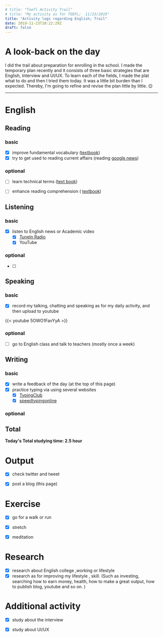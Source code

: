 ```yaml
---
# title: "Toefl Activity Trail"
# title: "My activity as for TOEFL;  11/23/2019"
title: "Activity logs regarding English; Trail"
date: 2019-11-23T10:22:29Z
draft: false
---
```


# A look-back on the day

I did the trail about preparation for enrolling in the school. I made the temporary plan recently and it consists of three basic strategies that are English, Interview and UI/UX. To learn each of the fields, I made the plat what to do and then I tried them today. It was a little bit burden than I expected. Thereby, I'm going to refine and revise the plan little by little. 😉













---



# English

## Reading

### basic

- [x] improve fundamental vocabulary ([textbook](https://www.amazon.co.jp/dp/4010941855/))
- [x] try to get used to reading current affairs (reading [google news](https://news.google.com/))

### optional

- [ ] learn technical terms ([text book](https://www.amazon.co.jp/dp/4866390611/))
- [ ] enhance reading  comprehension ( [textbook](https://www.amazon.co.jp/dp/4010323310/))





## Listening

### basic

- [x] listen to English news or Academic video 
  - [x] [TuneIn Radio](https://tunein.com)
  - [x] YouTube

### optional

- [ ] 





## Speaking

### basic

- [x] record my talking, chatting and speaking as for my daily activity, and then upload to youtube

{{< youtube 5OWO1FavYyA >}}

### optional

- [ ] go to English class and talk to teachers (mostly once a week)

  






## Writing

### basic

- [x] write a feedback of the day (at the top of this page)
- [x] practice typing via using several websites
  - [x] [TypingClub](https://www.typingclub.com)
  - [x] [speedtypingonline](https://www.speedtypingonline.com/games/type-the-alphabet.php)

### optional



## Total

**Today's Total studying time:  2.5    hour**







# Output

- [x] check twitter and tweet 
- [x] post a blog (this page)



# Exercise

- [x] go for a walk or run

- [x] stretch

- [x] meditation

  

# Research

- [x] research about English college ,working or lifestyle
- [x] research as for improving my lifestyle , skill. (Such as investing, searching how to earn money, health, how to make a great output, how to publish blog, youtube and so on. )

# Additional activity

- [x] study about the interview
- [x] study about  UI/UX

